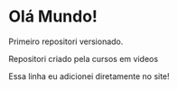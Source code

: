 # Olá Mundo!
 Primeiro repositori versionado.

 Repositori criado pela cursos em videos
 
 Essa linha eu adicionei diretamente no site!

